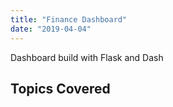 ```yaml
---
title: "Finance Dashboard"
date: "2019-04-04"
---
```


Dashboard build with Flask and Dash

<!-- ![Dashboard](./grass.png) -->

## Topics Covered

<!-- 1. Gatsby
2. GraphQL
3. React -->